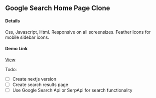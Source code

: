 ## Google Search Home Page Clone

#### Details
Css, Javascript, Html.
Responsive on all screensizes.
Feather Icons for mobile sidebar icons.

#### Demo Link

[View](https://opheus2.github.io/google-search-clone/)


Todo:
- [ ] Create nextjs version
- [ ] Create search results page
- [ ] Use Google Search Api or SerpApi for search functionality
